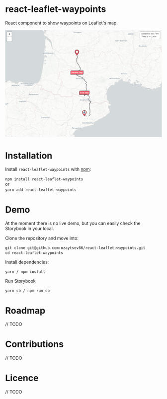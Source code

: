 # react-leaflet-waypoints
React component to show waypoints on Leaflet's map.

![Screenshot](rlw-screenshot.png)

# Installation
Install `react-leaflet-waypoints` with [npm](https://www.npmjs.com/):

`npm install react-leaflet-waypoints`  
or  
`yarn add react-leaflet-waypoints`

# Demo
At the moment there is no live demo, but you can easily check the Storybook in your local.

Clone the repository and move into:
```
git clone git@github.com:ozaytsev86/react-leaflet-waypoints.git
cd react-leaflet-waypoints
```

Install dependencies:
```
yarn / npm install
```

Run Storybook
```
yarn sb / npm run sb
```

# Roadmap
// TODO

# Contributions
// TODO

# Licence
// TODO